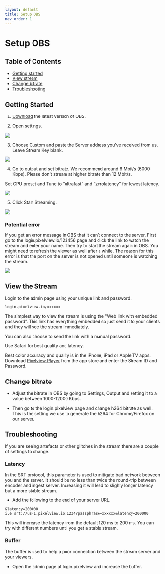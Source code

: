 ```yaml
---
layout: default
title: Setup OBS
nav_order: 1
---
```


# Setup OBS

## Table of Contents
+ [Getting started](#getting_started)
+ [View stream](#viewstream)
+ [Change bitrate](#changebitrate)
+ [Troubleshooting](#troubleshooting)


## Getting Started <a name = "getting_started"></a>

1. [Download](https://obsproject.com/) the latest version of OBS.

2. Open settings.

![](https://pixelview.io/wp-content/uploads/2021/09/OBS_Instructions_1.png)

3. Choose Custom and paste the Server address you’ve received from us. Leave Stream Key blank.

![](https://pixelview.io/wp-content/uploads/2021/09/OBS_Instructions_2.png)

4. Go to output and set bitrate. We recommend around 6 Mbit/s (6000 Kbps). Please don’t stream at higher bitrate than 12 Mbit/s.

Set CPU preset and Tune to “ultrafast” and “zerolatency” for lowest latency. 

![](https://pixelview.io/wp-content/uploads/2021/09/Screenshot-2021-09-22-at-18.33.34.png)

5. Click Start Streaming.

![](https://pixelview.io/wp-content/uploads/2021/09/OBS_Instructions_4.png)

### Potential error
If you get an error message in OBS that it can’t connect to the server. First go to the login.pixelview.io/123456 page and click the link to watch the stream and enter your name. Then try to start the stream again in OBS. You might need to refresh the viewer as well after a while. The reason for this error is that the port on the server is not opened until someone is watching the stream. 

![](https://pixelview.io/wp-content/uploads/2021/12/Error_Messsage_OBS.png)

## View the Stream <a name = "viewstream"></a>
Login to the admin page using your unique link and password. 
```
login.pixelview.io/xxxxxx
```
The simplest way to view the stream is using the "Web link with embedded password”. This link has everything embedded so just send it to your clients and they will see the stream immediately. 

You can also choose to send the link with a manual password.

Use Safari for best quality and latency.

Best color accuracy and quality is in the iPhone, iPad or Apple TV apps. Download [Pixelview Player](https://apps.apple.com/se/app/pixelview-player/id1570446440) from the app store and enter the Stream ID and Password.

## Change bitrate <a name = "changebitrate"></a>
- Adjust the bitrate in OBS by going to Settings, Output and setting it to a value between 1000-12000 Kbps. 

- Then go to the login.pixelview page and change h264 bitrate as well. This is the setting we use to generate the h264 for Chrome/Firefox on our server.

## Troubleshooting <a name = "troubleshooting"></a>
If you are seeing artefacts or other glitches in the stream there are a couple of settings to change. 

### Latency
In the SRT protocol, this parameter is used to mitigate bad network between you and the server. It should be no less than twice the round-trip between encoder and ingest server. Increasing it will lead to slighly longer latency but a more stable stream.

- Add the following to the end of your server URL. 
```
&latency=200000
i.e srt://us-1.pixelview.io:1234?passphrase=xxxxxx&latency=200000
```
This will increase the latency from the default 120 ms to 200 ms. You can try with different numbers until you get a stable stream. 

### Buffer
The buffer is used to help a poor connection between the stream server and your viewers. 
- Open the admin page at login.pixelview and increase the buffer.  
